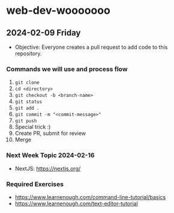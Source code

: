 # web-dev-wooooooo

## 2024-02-09 Friday

- Objective: Everyone creates a pull request to add code to this repository.

### Commands we will use and process flow
1. `git clone`
2. `cd <directory>`
3. `git checkout -b <branch-name>`
4. `git status`
5. `git add .`
6. `git commit -m "<commit-message>"`
7. `git push`
8. Special trick :)
9. Create PR, submit for review
10. Merge

### Next Week Topic 2024-02-16
- NextJS: https://nextjs.org/

### Required Exercises
- https://www.learnenough.com/command-line-tutorial/basics
- https://www.learnenough.com/text-editor-tutorial
